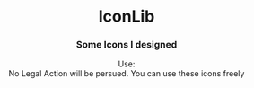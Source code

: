 <h1 align="center">IconLib</h1>
<h3 align="center">
Some Icons I designed
</h3>
<p align="center">
Use:<br>No Legal Action will be persued. You can use these icons freely
</p>
